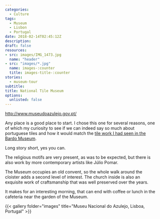 ```yaml
---
categories: 
  - Culture
tags:
  - Museum
  - Lisbon
  - Portugal
date: 2018-02-14T02:45:12Z
description: 
draft: false
resources: 
- src: images/IMG_1473.jpg
  name: "header"
- src: "images/*.jpg"
  name: images-:counter
  title: images-title-:counter
stories: 
  - museum-tour
subtitle: 
title: National Tile Museum
options:
  unlisted: false
---
```


http://www.museudoazulejo.gov.pt/

Any place is a good place to start. I chose this one for several reasons, one of which my curiosity to see if we can indeed say so much about portuguese tiles and how it would match the [tile work I had seen in the Bardo Museum](https://en.wikipedia.org/wiki/Bardo_National_Museum_(Tunis)).

Long story short, yes you can.

The religious motifs are very present, as was to be expected, but there is also work by more contemporary artists like Júlio Pomar. 

The Museum occupies an old convent, so the whole walk around the cloister adds a second level of interest. The church inside is also an exquisite work of craftsmanship that was well preserved over the years.

It makes for an interesting morning, that can end with coffee or lunch in the cafeteria near the garden of the Museum. 

{{< gallery folder="images" title="Museu Nacional do Azulejo, Lisboa, Portugal" >}}


